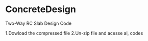 # ConcreteDesign
Two-Way RC Slab Design Code 

1.Dowload the compressed file
2.Un-zip file and acesse al, codes
